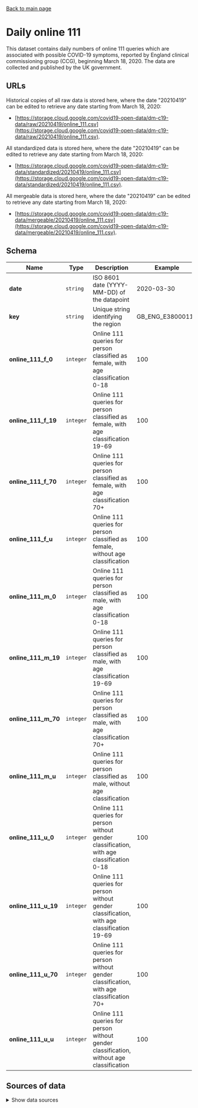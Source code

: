 [Back to main page](../README.md)

# Daily online 111
This dataset contains daily numbers of online 111 queries which are associated
with possible COVID-19 symptoms, reported by England clinical commissioning
group (CCG), beginning March 18, 2020. The data are collected and published by
the UK government.


## URLs
Historical copies of all raw data is stored here, where the date "20210419" can
be edited to retrieve any date starting from March 18, 2020:
* [https://storage.cloud.google.com/covid19-open-data/dm-c19-data/raw/20210419/online_111.csv](https://storage.cloud.google.com/covid19-open-data/dm-c19-data/raw/20210419/online_111.csv).

All standardized data is stored here, where the date "20210419" can be edited to
retrieve any date starting from March 18, 2020:
* [https://storage.cloud.google.com/covid19-open-data/dm-c19-data/standardized/20210419/online_111.csv](https://storage.cloud.google.com/covid19-open-data/dm-c19-data/standardized/20210419/online_111.csv).

All mergeable data is stored here, where the date "20210419" can be edited to
retrieve any date starting from March 18, 2020:
* [https://storage.cloud.google.com/covid19-open-data/dm-c19-data/mergeable/20210419/online_111.csv](https://storage.cloud.google.com/covid19-open-data/dm-c19-data/mergeable/20210419/online_111.csv).


## Schema
| Name | Type | Description | Example |
| ---- | ---- | ----------- | ------- |
| **date** | `string` | ISO 8601 date (YYYY-MM-DD) of the datapoint | 2020-03-30 |
| **key** | `string` | Unique string identifying the region | GB_ENG_E38000113 |
| **online_111_f_0** | `integer` | Online 111 queries for person classified as female, with age classification 0-18 | 100 |
| **online_111_f_19** | `integer` | Online 111 queries for person classified as female, with age classification 19-69 | 100 |
| **online_111_f_70** | `integer` | Online 111 queries for person classified as female, with age classification 70+ | 100 |
| **online_111_f_u** | `integer` | Online 111 queries for person classified as female, without age classification | 100 |
| **online_111_m_0** | `integer` | Online 111 queries for person classified as male, with age classification 0-18 | 100 |
| **online_111_m_19** | `integer` | Online 111 queries for person classified as male, with age classification 19-69 | 100 |
| **online_111_m_70** | `integer` | Online 111 queries for person classified as male, with age classification 70+ | 100 |
| **online_111_m_u** | `integer` | Online 111 queries for person classified as male, without age classification | 100 |
| **online_111_u_0** | `integer` | Online 111 queries for person without gender classification, with age classification 0-18 | 100 |
| **online_111_u_19** | `integer` | Online 111 queries for person without gender classification, with age classification 19-69 | 100 |
| **online_111_u_70** | `integer` | Online 111 queries for person without gender classification, with age classification 70+ | 100 |
| **online_111_u_u** | `integer` | Online 111 queries for person without gender classification, without age classification | 100 |


## Sources of data

<details>
<summary>Show data sources</summary>


| Data | Source | License and Terms of Use |
| ---- | ------ | ------------------------ |
| Online 111 | [Online 111 - latest](https://digital.nhs.uk/data-and-information/publications/statistical/mi-potential-covid-19-symptoms-reported-through-nhs-pathways-and-111-online/latest) | [OGL v.3](https://www.nationalarchives.gov.uk/doc/open-government-licence/version/3/) |

</details>
